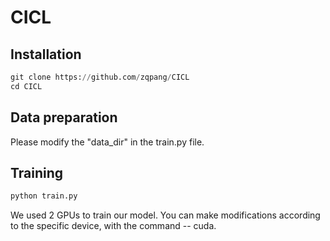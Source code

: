 # CICL

## Installation
```python
git clone https://github.com/zqpang/CICL
cd CICL
```
## Data preparation
Please modify the "data_dir" in the train.py file.

## Training
```python
python train.py
```
We used 2 GPUs to train our model. You can make modifications according to the specific device, with the command -- cuda.
